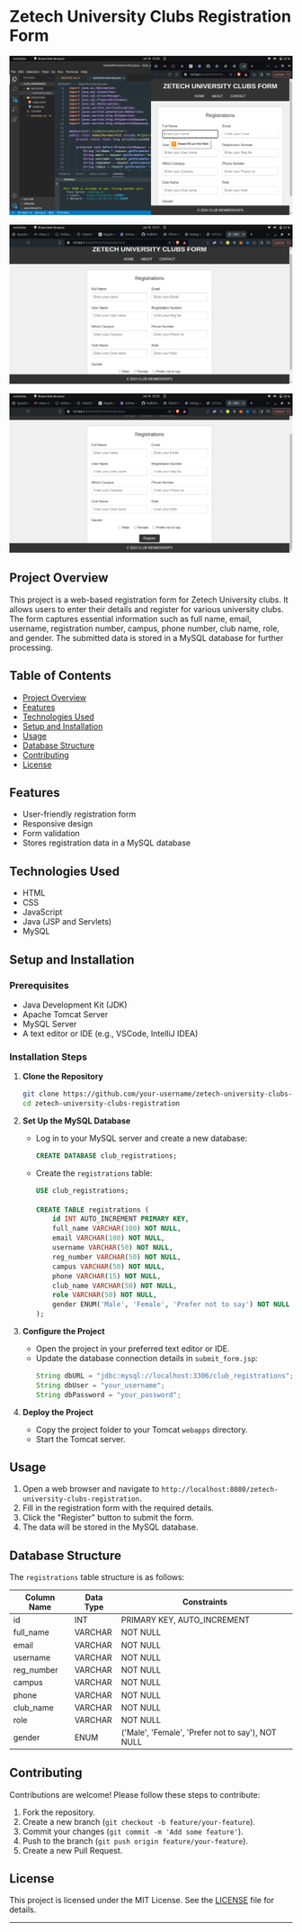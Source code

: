 
# Zetech University Clubs Registration Form

![alt text](/FRONTEND/image.png)

![alt text](/FRONTEND/image-1.png)

![alt text](/FRONTEND/image3.png)

## Project Overview

This project is a web-based registration form for Zetech University clubs. It allows users to enter their details and register for various university clubs. The form captures essential information such as full name, email, username, registration number, campus, phone number, club name, role, and gender. The submitted data is stored in a MySQL database for further processing.

## Table of Contents

- [Project Overview](#project-overview)
- [Features](#features)
- [Technologies Used](#technologies-used)
- [Setup and Installation](#setup-and-installation)
- [Usage](#usage)
- [Database Structure](#database-structure)
- [Contributing](#contributing)
- [License](#license)

## Features

- User-friendly registration form
- Responsive design
- Form validation
- Stores registration data in a MySQL database

## Technologies Used

- HTML
- CSS
- JavaScript
- Java (JSP and Servlets)
- MySQL

## Setup and Installation

### Prerequisites

- Java Development Kit (JDK)
- Apache Tomcat Server
- MySQL Server
- A text editor or IDE (e.g., VSCode, IntelliJ IDEA)

### Installation Steps

1. **Clone the Repository**
   ```bash
   git clone https://github.com/your-username/zetech-university-clubs-registration.git
   cd zetech-university-clubs-registration
   ```

2. **Set Up the MySQL Database**
   - Log in to your MySQL server and create a new database:
     ```sql
     CREATE DATABASE club_registrations;
     ```
   - Create the `registrations` table:
     ```sql
     USE club_registrations;

     CREATE TABLE registrations (
         id INT AUTO_INCREMENT PRIMARY KEY,
         full_name VARCHAR(100) NOT NULL,
         email VARCHAR(100) NOT NULL,
         username VARCHAR(50) NOT NULL,
         reg_number VARCHAR(50) NOT NULL,
         campus VARCHAR(50) NOT NULL,
         phone VARCHAR(15) NOT NULL,
         club_name VARCHAR(50) NOT NULL,
         role VARCHAR(50) NOT NULL,
         gender ENUM('Male', 'Female', 'Prefer not to say') NOT NULL
     );
     ```

3. **Configure the Project**
   - Open the project in your preferred text editor or IDE.
   - Update the database connection details in `submit_form.jsp`:
     ```java
     String dbURL = "jdbc:mysql://localhost:3306/club_registrations";
     String dbUser = "your_username";
     String dbPassword = "your_password";
     ```

4. **Deploy the Project**
   - Copy the project folder to your Tomcat `webapps` directory.
   - Start the Tomcat server.

## Usage

1. Open a web browser and navigate to `http://localhost:8080/zetech-university-clubs-registration`.
2. Fill in the registration form with the required details.
3. Click the "Register" button to submit the form.
4. The data will be stored in the MySQL database.

## Database Structure

The `registrations` table structure is as follows:

| Column Name    | Data Type | Constraints                      |
|----------------|-----------|----------------------------------|
| id             | INT       | PRIMARY KEY, AUTO_INCREMENT      |
| full_name      | VARCHAR   | NOT NULL                         |
| email          | VARCHAR   | NOT NULL                         |
| username       | VARCHAR   | NOT NULL                         |
| reg_number     | VARCHAR   | NOT NULL                         |
| campus         | VARCHAR   | NOT NULL                         |
| phone          | VARCHAR   | NOT NULL                         |
| club_name      | VARCHAR   | NOT NULL                         |
| role           | VARCHAR   | NOT NULL                         |
| gender         | ENUM      | ('Male', 'Female', 'Prefer not to say'), NOT NULL |

## Contributing

Contributions are welcome! Please follow these steps to contribute:

1. Fork the repository.
2. Create a new branch (`git checkout -b feature/your-feature`).
3. Commit your changes (`git commit -m 'Add some feature'`).
4. Push to the branch (`git push origin feature/your-feature`).
5. Create a new Pull Request.

## License

This project is licensed under the MIT License. See the [LICENSE](LICENSE) file for details.

---

